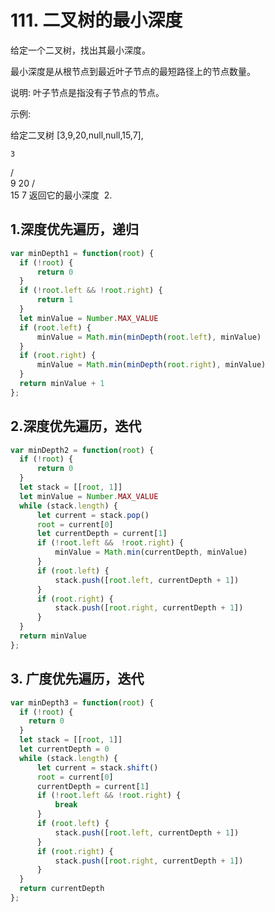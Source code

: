 # 111. 二叉树的最小深度

给定一个二叉树，找出其最小深度。

最小深度是从根节点到最近叶子节点的最短路径上的节点数量。

说明: 叶子节点是指没有子节点的节点。

示例:

给定二叉树 [3,9,20,null,null,15,7],

    3
   / \
  9  20
    /  \
   15   7
返回它的最小深度  2.

## 1.深度优先遍历，递归

```js
var minDepth1 = function(root) {
  if (!root) {
      return 0
  }
  if (!root.left && !root.right) {
      return 1
  }
  let minValue = Number.MAX_VALUE
  if (root.left) {
      minValue = Math.min(minDepth(root.left), minValue)
  }
  if (root.right) {
      minValue = Math.min(minDepth(root.right), minValue)
  }
  return minValue + 1
};
```

## 2.深度优先遍历，迭代

```js
var minDepth2 = function(root) {
  if (!root) {
      return 0
  }
  let stack = [[root, 1]]
  let minValue = Number.MAX_VALUE
  while (stack.length) {
      let current = stack.pop()
      root = current[0]
      let currentDepth = current[1]
      if (!root.left &&　!root.right) {
          minValue = Math.min(currentDepth, minValue)
      }
      if (root.left) {
          stack.push([root.left, currentDepth + 1])
      }
      if (root.right) {
          stack.push([root.right, currentDepth + 1])
      }
  }
  return minValue
};
```

## 3. 广度优先遍历，迭代

```js
var minDepth3 = function(root) {
  if (!root) {
    return 0
  }
  let stack = [[root, 1]]
  let currentDepth = 0
  while (stack.length) {
      let current = stack.shift()
      root = current[0]
      currentDepth = current[1]
      if (!root.left && !root.right) {
          break
      }
      if (root.left) {
          stack.push([root.left, currentDepth + 1])
      }
      if (root.right) {
          stack.push([root.right, currentDepth + 1])
      }
  }
  return currentDepth
};
```
